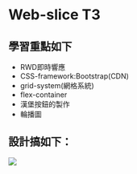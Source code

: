 # Web-slice T3
## 學習重點如下
* RWD即時響應
* CSS-framework:Bootstrap(CDN)
* grid-system(網格系統)
* flex-container
* 漢堡按鈕的製作
* 輪播圖
## 設計搞如下：
![](https://i.imgur.com/wu1gss2.jpg)